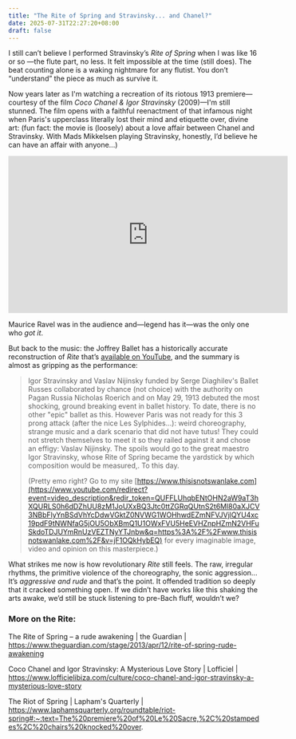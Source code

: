 ```yaml
---
title: "The Rite of Spring and Stravinsky... and Chanel?"
date: 2025-07-31T22:27:20+08:00
draft: false
---
```


I still can’t believe I performed Stravinsky’s *Rite of Spring* when I was like 16 or so —the flute part, no less. It felt impossible at the time (still does). The beat counting alone is a waking nightmare for any flutist. You don’t “understand” the piece as much as survive it.

Now years later as I'm watching a recreation of its riotous 1913 premiere—courtesy of the film *Coco Chanel & Igor Stravinsky* (2009)—I'm still stunned. The film opens with a faithful reenactment of that infamous night when Paris's upperclass literally lost their mind and etiquette over, divine art: (fun fact:  the movie is (loosely) about a love affair between Chanel and Stravinsky. With Mads Mikkelsen playing Stravinsky, honestly, I’d believe he can have an affair with anyone...)

<iframe width="560" height="315" src="https://www.youtube.com/embed/5yPZQTyihnk?si=hJv1orVCzjEwtBKV" title="YouTube video player" frameborder="0" allow="accelerometer; autoplay; clipboard-write; encrypted-media; gyroscope; picture-in-picture; web-share" referrerpolicy="strict-origin-when-cross-origin" allowfullscreen></iframe>

Maurice Ravel was in the audience and—legend has it—was the only one who *got it*.

But back to the music: the Joffrey Ballet has a historically accurate reconstruction of *Rite* that’s [available on YouTube](https://youtu.be/jF1OQkHybEQ), and the summary is almost as gripping as the performance:

> Igor Stravinsky and Vaslav Nijinsky funded by Serge Diaghilev's Ballet Russes collaborated by chance (not choice) with the authority on Pagan Russia Nicholas Roerich and  on May 29, 1913 debuted  the most shocking, ground breaking event in ballet history.  To date, there is no other "epic" ballet as this.  However Paris was not ready for this 3 prong attack (after the nice Les Sylphides...): weird  choreography, strange music and a dark scenario that did not have tutus!   They could not stretch themselves to meet it so they railed against it and chose an effigy:  Vaslav Nijinsky.   The spoils would go to the great maestro  Igor Stravinsky, whose Rite of Spring became the yardstick by which composition would be measured,.  To this day.
>
> (Pretty emo right?  Go to my site  [https://www.thisisnotswanlake.com](https://www.youtube.com/redirect?event=video_description&redir_token=QUFFLUhqbENtOHN2aW9aT3hXQURLS0h6dDZhUU8zM1JoUXxBQ3Jtc0ttZGRqQUtnS2t6Ml80aXJCV3NBbFlyYnBSdVhYcDdwVGktZ0NVWG1WOHhwdEZmNFVJVjlQYU4xc19pdF9tNWNfaG5jOU5ObXBmQ1U1OWxFVU5HeEVHZnpHZmN2VHFuSkdoTDJUYmRnUzVEZTNyYTJnbw&q=https%3A%2F%2Fwww.thisisnotswanlake.com%2F&v=jF1OQkHybEQ) for every imaginable image, video and opinion on this masterpiece.)

What strikes me now is how revolutionary *Rite* still feels. The raw, irregular rhythms, the primitive violence of the choreography, the sonic aggression... It’s *aggressive and rude* and that’s the point. It offended tradition so deeply that it cracked something open. If we didn’t have works like this shaking the arts awake, we’d still be stuck listening to pre-Bach fluff, wouldn’t we?

### More on the Rite:

The Rite of Spring – a rude awakening | the Guardian | https://www.theguardian.com/stage/2013/apr/12/rite-of-spring-rude-awakening

Coco Chanel and Igor Stravinsky: A Mysterious Love Story | Lofficiel | https://www.lofficielibiza.com/culture/coco-chanel-and-igor-stravinsky-a-mysterious-love-story

The Riot of Spring | Lapham's Quarterly | https://www.laphamsquarterly.org/roundtable/riot-spring#:~:text=The%20premiere%20of%20Le%20Sacre,%2C%20stampedes%2C%20chairs%20knocked%20over.
